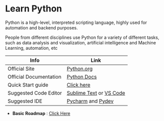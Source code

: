 # Learn Python 
Python is a high-level, interpreted scripting language, highly used for automation and backend purposes.
 
People from different disciplines use Python for a variety of different tasks, such as data analysis and visualization, artificial intelligence and Machine Learning, automation, etc

| Info  | Link|
| ------------- | ------------- |
| Official Site  | [Python.org](https://python.org)  |
| Official Documentation  | [Python Docs](https://docs.python.org)  |
|Quick Start guide|[Click here](https://www.python.org/about/gettingstarted/)|
| Suggested Code Editor  | [Sublime Text](http://www.sublimetext.com/) or [VS Code](code.visualstudio.com)  |
| Suggested IDE  |[Pycharm](https://www.jetbrains.com/pycharm/) and [Pydev](http://pydev.org/)  |

- **Basic Roadmap** : <a href='https://github.com/thegeekyb0y/learnpython/blob/c14bc8ad90e394e25d42818795a1a2e1e0d70958/roadmap.md' target="_blank">Click Here</a>
